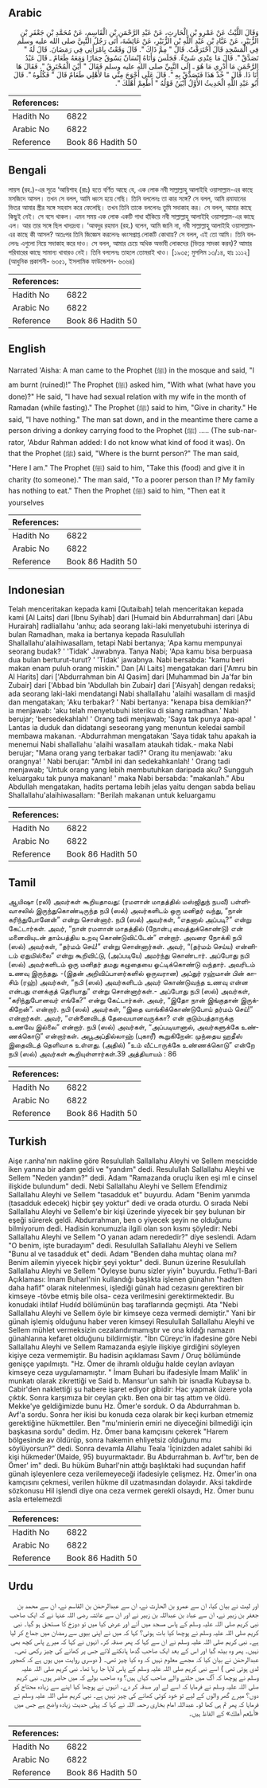 ## Arabic


<div dir="rtl" lang="ar" style={{fontSize:'larger',backgroundColor:'#f8f9fa',padding:20}}>
وَقَالَ اللَّيْثُ عَنْ عَمْرِو بْنِ الْحَارِثِ، عَنْ عَبْدِ الرَّحْمَنِ بْنِ الْقَاسِمِ، عَنْ مُحَمَّدِ بْنِ جَعْفَرِ بْنِ الزُّبَيْرِ، عَنْ عَبَّادِ بْنِ عَبْدِ اللَّهِ بْنِ الزُّبَيْرِ، عَنْ عَائِشَةَ، أَتَى رَجُلٌ النَّبِيَّ صلى الله عليه وسلم فِي الْمَسْجِدِ قَالَ احْتَرَقْتُ‏.‏ قَالَ ‏"‏ مِمَّ ذَاكَ ‏"‏‏.‏ قَالَ وَقَعْتُ بِامْرَأَتِي فِي رَمَضَانَ‏.‏ قَالَ لَهُ ‏"‏ تَصَدَّقْ ‏"‏‏.‏ قَالَ مَا عِنْدِي شَىْءٌ‏.‏ فَجَلَسَ وَأَتَاهُ إِنْسَانٌ يَسُوقُ حِمَارًا وَمَعَهُ طَعَامٌ ـ قَالَ عَبْدُ الرَّحْمَنِ مَا أَدْرِي مَا هُوَ ـ إِلَى النَّبِيِّ صلى الله عليه وسلم فَقَالَ ‏"‏ أَيْنَ الْمُحْتَرِقُ ‏"‏‏.‏ فَقَالَ هَا أَنَا ذَا‏.‏ قَالَ ‏"‏ خُذْ هَذَا فَتَصَدَّقْ بِهِ ‏"‏‏.‏ قَالَ عَلَى أَحْوَجَ مِنِّي مَا لأَهْلِي طَعَامٌ قَالَ ‏"‏ فَكُلُوهُ ‏"‏‏.‏ قَالَ أَبُو عَبْدِ اللَّهِ الْحَدِيثُ الأَوَّلُ أَبْيَنُ قَوْلُهُ ‏"‏ أَطْعِمْ أَهْلَكَ ‏"‏‏.‏
</div>
<div style={{backgroundColor:'#f8f9fa',padding:20, marginBottom: 10}}><table> <thead> <tr> <th>References:</th> <th></th> </tr> </thead> <tbody><tr><td>Hadith No</td><td>6822</td></tr><tr><td>Arabic No</td><td>6822</td></tr><tr><td>Reference</td><td>Book 86 Hadith 50</td></tr></tbody></table></div>

## Bengali


<div dir="ltr" lang="bn" style={{fontSize:'larger',backgroundColor:'#f8f9fa',padding:20}}>
লায়স (রহ.)-এর সূত্রে ‘আয়িশাহ (রাঃ) হতে বর্ণিত আছে যে, এক লোক নবী সাল্লাল্লাহু আলাইহি ওয়াসাল্লাম-এর কাছে মসজিদে আসল। তখন সে বলল, আমি ধ্বংস হয়ে গেছি। তিনি বললেনঃ তা কার সঙ্গে? সে বলল, আমি রমাযানের ভিতর আমার স্ত্রীর সঙ্গে সহবাস করে ফেলেছি। তখন তিনি তাকে বললেনঃ তুমি সদাকাহ কর। সে বলল, আমার কাছে কিছুই নেই। সে বসে থাকল। এমন সময় এক লোক একটি গাধা হাঁকিয়ে নবী সাল্লাল্লাহু আলাইহি ওয়াসাল্লাম-এর কাছে এল। আর তার সঙ্গে ছিল খাদ্যদ্রব্য। ‘আবদুর রহমান (রহ.) বলেন, আমি জানি না, নবী সাল্লাল্লাহু আলাইহি ওয়াসাল্লাম-এর কাছে কী আসল? অতঃপর তিনি জিজ্ঞেস করলেনঃ ধ্বংসপ্রাপ্ত লোকটি কোথায়? সে বলল, এই তো আমি। তিনি বললেনঃ এগুলো নিয়ে সদাকাহ করে দাও। সে বলল, আমার চেয়ে অধিক অভাবী লোকদের (ভিতর সাদকা করব)? আমার পরিবারের কাছে সামান্য খাবারও নেই। তিনি বললেনঃ তাহলে তোমরাই খাও। [১৯৩৫; মুসলিম ১৩/১৪, হাঃ ১১১২](আধুনিক প্রকাশনী- ৬৩৫১, ইসলামিক ফাউন্ডেশন- ৬৩৬৪)
</div>
<div style={{backgroundColor:'#f8f9fa',padding:20, marginBottom: 10}}><table> <thead> <tr> <th>References:</th> <th></th> </tr> </thead> <tbody><tr><td>Hadith No</td><td>6822</td></tr><tr><td>Arabic No</td><td>6822</td></tr><tr><td>Reference</td><td>Book 86 Hadith 50</td></tr></tbody></table></div>

## English


<div dir="ltr" lang="en" style={{fontSize:'larger',backgroundColor:'#f8f9fa',padding:20}}>
Narrated 'Aisha: A man came to the Prophet (ﷺ) in the mosque and said, "I am burnt (ruined)!" The Prophet (ﷺ) asked him, "With what (what have you done)?" He said, "I have had sexual relation with my wife in the month of Ramadan (while fasting)." The Prophet (ﷺ) said to him, "Give in charity." He said, "I have nothing." The man sat down, and in the meantime there came a person driving a donkey carrying food to the Prophet (ﷺ) ..... (The sub-narrator, 'Abdur Rahman added: I do not know what kind of food it was). On that the Prophet (ﷺ) said, "Where is the burnt person?" The man said, "Here I am." The Prophet (ﷺ) said to him, "Take this (food) and give it in charity (to someone)." The man said, "To a poorer person than l? My family has nothing to eat." Then the Prophet (ﷺ) said to him, "Then eat it yourselves
</div>
<div style={{backgroundColor:'#f8f9fa',padding:20, marginBottom: 10}}><table> <thead> <tr> <th>References:</th> <th></th> </tr> </thead> <tbody><tr><td>Hadith No</td><td>6822</td></tr><tr><td>Arabic No</td><td>6822</td></tr><tr><td>Reference</td><td>Book 86 Hadith 50</td></tr></tbody></table></div>

## Indonesian


<div dir="ltr" lang="id" style={{fontSize:'larger',backgroundColor:'#f8f9fa',padding:20}}>
Telah menceritakan kepada kami [Qutaibah] telah menceritakan kepada kami [Al Laits] dari [Ibnu Syihab] dari [Humaid bin Abdurrahman] dari [Abu Hurairah] radliallahu 'anhu; ada seorang laki-laki menyetubuhi isterinya di bulan Ramadhan, maka ia bertanya kepada Rasulullah Shallallahu'alaihiwasallam, tetapi Nabi bertanya; 'Apa kamu mempunyai seorang budak? ' 'Tidak' Jawabnya. Tanya Nabi; 'Apa kamu bisa berpuasa dua bulan berturut-turut? ' 'Tidak' jawabnya. Nabi bersabda: "kamu beri makan enam puluh orang miskin." Dan [Al Laits] mengatakan dari ['Amru bin Al Harits] dari ['Abdurrahman bin Al Qasim] dari [Muhammad bin Ja'far bin Zubair] dari ['Abbad bin 'Abdullah bin Zubair] dari ['Aisyah] dengan redaksi; ada seorang laki-laki mendatangi Nabi shallallahu 'alaihi wasallam di masjid dan mengatakan; 'Aku terbakar? ' Nabi bertanya: "kenapa bisa demikian?" ia menjawab: 'aku telah menyetubuhi isteriku di siang ramadhan.' Nabi berujar; 'bersedekahlah! ' Orang tadi menjawab; 'Saya tak punya apa-apa! ' Lantas ia duduk dan didatangi seseorang yang menuntun keledai sambil membawa makanan. -Abdurrahman mengatakan 'Saya tidak tahu apakah ia menemui Nabi shallallahu 'alaihi wasallam ataukah tidak.- maka Nabi berujar; "Mana orang yang terbakar tadi?" Orang itu menjawab: 'aku orangnya! ' Nabi berujar: "Ambil ini dan sedekahkanlah! ' Orang tadi menjawab; 'Untuk orang yang lebih membutuhkan daripada aku? Sungguh keluargaku tak punya makanan! ' maka Nabi bersabda: "makanlah." Abu Abdullah mengatakan, hadits pertama lebih jelas yaitu dengan sabda beliau Shallallahu'alaihiwasallam: "Berilah makanan untuk keluargamu
</div>
<div style={{backgroundColor:'#f8f9fa',padding:20, marginBottom: 10}}><table> <thead> <tr> <th>References:</th> <th></th> </tr> </thead> <tbody><tr><td>Hadith No</td><td>6822</td></tr><tr><td>Arabic No</td><td>6822</td></tr><tr><td>Reference</td><td>Book 86 Hadith 50</td></tr></tbody></table></div>

## Tamil


<div dir="ltr" lang="ta" style={{fontSize:'larger',backgroundColor:'#f8f9fa',padding:20}}>
ஆயிஷா (ரலி) அவர்கள் கூறியதாவது: (ரமளான் மாதத்தில் மஸ்ஜிதுந் நபவீ) பள்ளிவாசலில் இருந்துகொண்டிருந்த நபி (ஸல்) அவர்களிடம் ஒரு மனிதர் வந்து, “நான் கரிந்துபோனேன்” என்று சொன்னார். நபி (ஸல்) அவர்கள், “எதனால் அப்படி?” என்று கேட்டார்கள். அவர், “நான் ரமளான் மாதத்தில் (நோன்பு வைத்துக்கொண்டு) என் மனைவியுடன் தாம்பத்திய உறவு கொண்டுவிட்டேன்” என்றார். அவரை நோக்கி நபி (ஸல்) அவர்கள், “தர்மம் செய்!” என்று சொன்னார்கள். அவர், “(தர்மம் செய்ய) என்னிடம் ஏதுமில்லை” என்று கூறிவிட்டு, (அப்படியே) அமர்ந்து கொண்டார். அப்போது நபி (ஸல்) அவர்களிடம் ஒரு மனிதர் தமது கழுதையை ஓட்டிக்கொண்டு வந்தார். அவரிடம் உணவு இருந்தது. -(இதன் அறிவிப்பாளர்களில் ஒருவரான) அப்துர் ரஹ்மான் பின் காசிம் (ரஹ்) அவர்கள், “நபி (ஸல்) அவர்களிடம் அவர் கொண்டுவந்த உணவு என்ன என்பது எனக்குத் தெரியாது” என்று சொன்னார்கள்.- அப்போது நபி (ஸல்) அவர்கள், “கரிந்துபோனவர் எங்கே?” என்று கேட்டார்கள். அவர், “இதோ நான் இங்குதான் இருக்கிறேன்”. என்றார். நபி (ஸல்) அவர்கள், “இதை வாங்கிக்கொண்டுபோய் தர்மம் செய்!” என்றார்கள். அவர், “என்னைவிடத் தேவையானவருக்கா? என் குடும்பத்தாருக்கு உணவே இல்லை” என்றார். நபி (ஸல்) அவர்கள், “அப்படியானால், அவர்களுக்கே உண்ணக்கொடு” என்றார்கள். அபூஅப்தில்லாஹ் (புகாரீ) கூறுகிறேன்: முந்தைய ஹதீஸ் இதைவிடத் தெளிவாக உள்ளது. (அதில்) “உம் வீட்டாருக்கே உண்ணக்கொடு” என்றே நபி (ஸல்) அவர்கள் கூறியுள்ளார்கள்.39 அத்தியாயம் : 86
</div>
<div style={{backgroundColor:'#f8f9fa',padding:20, marginBottom: 10}}><table> <thead> <tr> <th>References:</th> <th></th> </tr> </thead> <tbody><tr><td>Hadith No</td><td>6822</td></tr><tr><td>Arabic No</td><td>6822</td></tr><tr><td>Reference</td><td>Book 86 Hadith 50</td></tr></tbody></table></div>

## Turkish


<div dir="ltr" lang="tr" style={{fontSize:'larger',backgroundColor:'#f8f9fa',padding:20}}>
Aişe r.anha'nın nakline göre Resulullah Sallallahu Aleyhi ve Sellem mescidde iken yanına bir adam geldi ve "yandım" dedi. Resulullah Sallallahu Aleyhi ve Sellem "Neden yandın?" dedi. Adam "Ramazanda oruçlu iken eşi ml e cinsel ilişkide bulundum" dedi. Nebi Sallallahu Aleyhi ve Sellem Efendimiz Sallallahu Aleyhi ve Sellem "tasadduk et" buyurdu. Adam "Benim yanımda (tasadduk edecek) hiçbir şey yoktur" dedi ve orada oturdu. O sırada Nebi Sallallahu Aleyhi ve Sellem'e bir kişi üzerinde yiyecek bir şey bulunan bir eşeği sürerek geldi. Abdurrahman, ben o yiyecek şeyin ne olduğunu bilmiyorum dedi. Hadisin konumuzIa ilgili olan son kısmı şöyledir: Nebi Sallallahu Aleyhi ve Sellem "O yanan adam nerededir?" diye seslendi. Adam "O benim, işte buradayım" dedi. Resulullah Sallallahu Aleyhi ve Sellem "Bunu al ve tasadduk et" dedi. Adam "Benden daha muhtaç olana mı? Benim ailemin yiyecek hiçbir şeyi yoktur" dedi. Bunun üzerine Resulullah Sallallahu Aleyhi ve Sellem "Öyleyse bunu sizler yiyin" buyurdu. Fethu'l-Bari Açıklaması: İmam Buharl'nin kullandığı başlıkta işlenen günahın "hadten daha hafif" olarak nitelenmesi, işlediği günah had cezasını gerektiren bir kimseye -tövbe etmiş bile olsa- ceza verilmesini gerektirmektedir. Bu konudaki ihtilaf Hudıld bölümünün baş taraflarında geçmişti. Ata "Nebi Sallallahu Aleyhi ve Sellem öyle bir kimseye ceza vermedi demiştir." Yani bir günah işlemiş olduğunu haber veren kimseyi Resulullah Sallallahu Aleyhi ve Sellem mühlet vermeksizin cezalandırmamıştır ve ona kıldığı namazın günahlarına kefaret olduğunu bildirmiştir. "İbn Cüreyc'in ifadesine göre Nebi Sallallahu Aleyhi ve Sellem Ramazanda eşiyle ilişkiye girdiğini söyleyen kişiye ceza vermemiştir. Bu hadisin açıklaması Savm / Oruç bölümünde genişçe yapılmıştı. "Hz. Ömer de ihramlı olduğu halde ceylan avlayan kimseye ceza uygulamamıştır. " İmam Buhari bu ifadesiyle İmam Malik' in munkatı olarak zikrettiği ve Said b. Mansur'un sahih bir isnadla Kubaysa b. Cabir'den naklettiği şu habere işaret ediyor gibidir: Hac yapmak üzere yola çıktık. Sonra karşımıza bir ceylan çıktı. Ben ona bir taş attım ve öldü. Mekke'ye geldiğimizde bunu Hz. Ömer'e sorduk. O da Abdurrahman b. Avf'a sordu. Sonra her ikisi bu konuda ceza olarak bir keçi kurban etmemiz gerektiğine hükmettiler. Ben "mu'minierin emiri ne diyeceğini bilmediği için başkasına sordu" dedim. Hz. Ömer bana kamçısını çekerek "Harem bölgesinde av öldürüp, sonra hakemin ehliyetsiz olduğunu mu söylüyorsun?" dedi. Sonra devamla Allahu Teala 'İçinizden adalet sahibi iki kişi hükmeder'(Maide, 95) buyurmaktadır. Bu Abdurrahman b. Avf'tır, ben de Ömer' im" dedi. Bu hüküm Buharl'nin attığı başlıktaki had suçundan hafif günah işleyenlere ceza verilemeyeceği ifadesiyle çelişmez. Hz. Ömer'in ona kamçısını çekmesi, verilen hükme dil uzatmasından dolayıdır. Aksi takdirde sözkonusu Hil işlendi diye ona ceza vermek gerekli olsaydı, Hz. Ömer bunu asla ertelemezdi
</div>
<div style={{backgroundColor:'#f8f9fa',padding:20, marginBottom: 10}}><table> <thead> <tr> <th>References:</th> <th></th> </tr> </thead> <tbody><tr><td>Hadith No</td><td>6822</td></tr><tr><td>Arabic No</td><td>6822</td></tr><tr><td>Reference</td><td>Book 86 Hadith 50</td></tr></tbody></table></div>

## Urdu


<div dir="rtl" lang="ur" style={{fontSize:'larger',backgroundColor:'#f8f9fa',padding:20}}>
اور لیث نے بیان کیا، ان سے عمرو بن الحارث نے، ان سے عبدالرحمٰن بن القاسم نے، ان سے محمد بن جعفر بن زبیر نے، ان سے عباد بن عبداللہ بن زبیر نے اور ان سے عائشہ رضی اللہ عنہا نے کہ ایک صاحب نبی کریم صلی اللہ علیہ وسلم کے پاس مسجد میں آئے اور عرض کیا میں تو دوزخ کا مستحق ہو گیا۔ نبی کریم صلی اللہ علیہ وسلم نے پوچھا کیا بات ہوئی؟ کہا کہ میں نے اپنی بیوی سے رمضان میں جماع کر لیا ہے۔ نبی کریم صلی اللہ علیہ وسلم نے ان سے کہا کہ پھر صدقہ کر۔ انہوں نے کہا کہ میرے پاس کچھ بھی نہیں۔ پھر وہ بیٹھ گیا اور اس کے بعد ایک صاحب گدھا ہانکتے لائے جس پر کھانے کی چیز رکھی تھی۔ عبدالرحمٰن نے بیان کیا کہ مجھے معلوم نہیں کہ وہ کیا چیز تھی۔ ( دوسری روایت میں یوں ہے کہ کھجور لدی ہوئی تھی ) اسے نبی کریم صلی اللہ علیہ وسلم کے پاس لایا جا رہا تھا۔ نبی کریم صلی اللہ علیہ وسلم نے پوچھا کہ آگ میں جلنے والے صاحب کہاں ہیں؟ وہ صاحب بولے کہ میں حاضر ہوں۔ نبی کریم صلی اللہ علیہ وسلم نے فرمایا کہ اسے لے اور صدقہ کر دے۔ انہوں نے پوچھا کیا اپنے سے زیادہ محتاج کو دوں؟ میرے گھر والوں کے لیے تو خود کوئی کھانے کی چیز نہیں ہے۔ نبی کریم صلی اللہ علیہ وسلم نے فرمایا کہ پھر تم ہی کھا لو۔ عبداللہ امام بخاری رحمہ اللہ نے کہا کہ پہلی حدیث زیادہ واضح ہے جس میں «أطعم أهلك» کے الفاظ ہیں۔
</div>
<div style={{backgroundColor:'#f8f9fa',padding:20, marginBottom: 10}}><table> <thead> <tr> <th>References:</th> <th></th> </tr> </thead> <tbody><tr><td>Hadith No</td><td>6822</td></tr><tr><td>Arabic No</td><td>6822</td></tr><tr><td>Reference</td><td>Book 86 Hadith 50</td></tr></tbody></table></div>